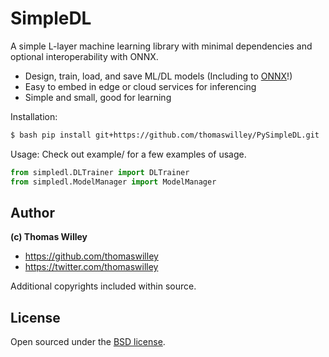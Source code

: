 # SimpleDL

A simple L-layer machine learning library with minimal dependencies and optional interoperability with ONNX.

- Design, train, load, and save ML/DL models (Including to [ONNX][0]!)
- Easy to embed in edge or cloud services for inferencing
- Simple and small, good for learning

Installation:
```bash
$ bash pip install git+https://github.com/thomaswilley/PySimpleDL.git
```

Usage: Check out example/ for a few examples of usage.

```python
from simpledl.DLTrainer import DLTrainer
from simpledl.ModelManager import ModelManager
```

## Author

**(c) Thomas Willey**
- <https://github.com/thomaswilley>
- <https://twitter.com/thomaswilley>

Additional copyrights included within source.

## License

Open sourced under the [BSD license](LICENSE).

[0]: https://onnx.ai
